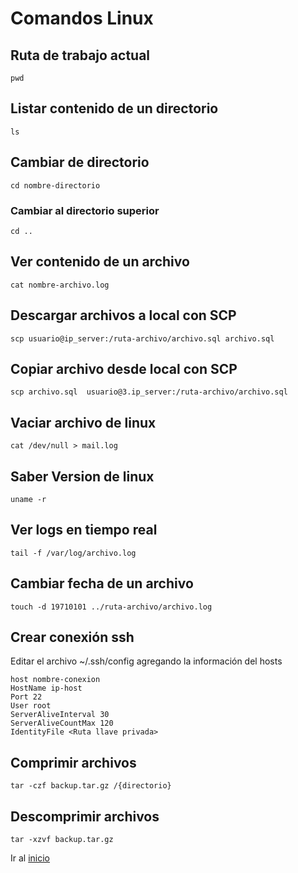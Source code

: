 # Comandos Linux

## Ruta de trabajo actual
```
pwd
```

## Listar contenido de un directorio
```
ls
```

## Cambiar de directorio
```
cd nombre-directorio
```

### Cambiar al directorio superior
```
cd ..
```

## Ver contenido de un archivo
```
cat nombre-archivo.log
```

## Descargar archivos a local con SCP

```
scp usuario@ip_server:/ruta-archivo/archivo.sql archivo.sql
```

## Copiar archivo desde local con SCP
```
scp archivo.sql  usuario@3.ip_server:/ruta-archivo/archivo.sql
```

## Vaciar archivo de linux
```
cat /dev/null > mail.log
```

## Saber Version de linux
```
uname -r
```

## Ver logs en tiempo real
```
tail -f /var/log/archivo.log
```

## Cambiar fecha de un archivo
```
touch -d 19710101 ../ruta-archivo/archivo.log
```

## Crear conexión ssh 

Editar el archivo  ~/.ssh/config agregando la información del hosts

```
host nombre-conexion
HostName ip-host
Port 22
User root
ServerAliveInterval 30
ServerAliveCountMax 120
IdentityFile <Ruta llave privada>
```

## Comprimir archivos

```
tar -czf backup.tar.gz /{directorio}
```

## Descomprimir archivos

```
tar -xzvf backup.tar.gz
```

Ir al [inicio](../README.md)
